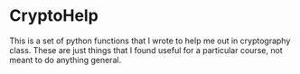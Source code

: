 # CryptoHelp

This is a set of python functions that I wrote to help me out in cryptography class. These are just things that I found useful for a particular course, not meant to do anything general.
